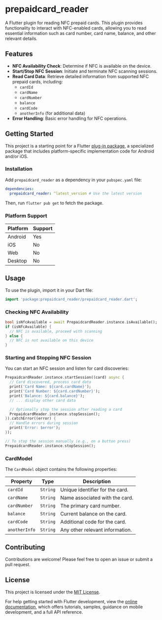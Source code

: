 # prepaidcard_reader

A Flutter plugin for reading NFC prepaid cards. This plugin provides functionality to interact with NFC-enabled cards, allowing you to read essential information such as card number, card name, balance, and other relevant details.

## Features

- **NFC Availability Check**: Determine if NFC is available on the device.
- **Start/Stop NFC Session**: Initiate and terminate NFC scanning sessions.
- **Read Card Data**: Retrieve detailed information from supported NFC prepaid cards, including:
    - `cardId`
    - `cardName`
    - `cardNumber`
    - `balance`
    - `cardCode`
    - `anotherInfo` (for additional data)
- **Error Handling**: Basic error handling for NFC operations.

## Getting Started

This project is a starting point for a Flutter
[plug-in package](https://flutter.dev/to/develop-plugins),
a specialized package that includes platform-specific implementation code for
Android and/or iOS.

### Installation

Add `prepaidcard_reader` as a dependency in your `pubspec.yaml` file:

```yaml
dependencies:
  prepaidcard_reader: ^latest_version # Use the latest version
```

Then, run `flutter pub get` to fetch the package.

### Platform Support

| Platform | Support |
|----------|---------|
| Android  | Yes     |
| iOS      | No      |
| Web      | No      |
| Desktop  | No      |

## Usage

To use the plugin, import it in your Dart file:

```dart
import 'package:prepaidcard_reader/prepaidcard_reader.dart';
```

### Checking NFC Availability

```dart
bool isNfcAvailable = await PrepaidcardReader.instance.isAvailable();
if (isNfcAvailable) {
  // NFC is available, proceed with scanning
} else {
  // NFC is not available on this device
}
```

### Starting and Stopping NFC Session

You can start an NFC session and listen for card discoveries:

```dart
PrepaidcardReader.instance.startSession((card) async {
  // Card discovered, process card data
  print('Card Name: ${card.cardName}');
  print('Card Number: ${card.cardNumber}');
  print('Balance: ${card.balance}');
  // ... display other card data

  // Optionally stop the session after reading a card
  PrepaidcardReader.instance.stopSession();
}).catchError((error) {
  // Handle errors during session
  print('Error: $error');
});

// To stop the session manually (e.g., on a button press)
PrepaidcardReader.instance.stopSession();
```

### CardModel

The `CardModel` object contains the following properties:

| Property      | Type   | Description                               |
|---------------|--------|-------------------------------------------|
| `cardId`      | `String` | Unique identifier for the card.           |
| `cardName`    | `String` | Name associated with the card.            |
| `cardNumber`  | `String` | The primary card number.                  |
| `balance`     | `String` | Current balance on the card.              |
| `cardCode`    | `String` | Additional code for the card.             |
| `anotherInfo` | `String` | Any other relevant information.           |

## Contributing

Contributions are welcome! Please feel free to open an issue or submit a pull request.

## License

This project is licensed under the [MIT License](LICENSE).

For help getting started with Flutter development, view the
[online documentation](https://docs.flutter.dev), which offers tutorials,
samples, guidance on mobile development, and a full API reference.
